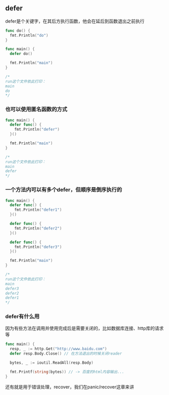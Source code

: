 
## defer

defer是个关键字，在其后方执行函数，他会在延后到函数退出之前执行

```go
func do() {
  fmt.Println("do")
}

func main() {
  defer do()

  fmt.Println("main")
}

/*
run这个文件依此打印：
main
do
*/
```

### 也可以使用匿名函数的方式

```go
func main() {
  defer func() {
	fmt.Println("defer")
  }()

  fmt.Println("main")
}

/*
run这个文件依此打印：
main
defer
*/
```

### 一个方法内可以有多个defer，但顺序是倒序执行的

```go
func main() {
  defer func() {
	fmt.Println("defer1")
  }()

  defer func() {
	fmt.Println("defer2")
  }()

  defer func() {
	fmt.Println("defer3")
  }()

  fmt.Println("main")
}

/*
run这个文件依此打印：
main
defer3
defer2
defer1
*/
```

### defer有什么用

因为有些方法在调用并使用完成后是需要关闭的，比如数据库连接、http库的请求等

```go
func main() {
  resp, _ := http.Get("http://www.baidu.com")
  defer resp.Body.Close() // 在方法退出的时候关闭reader

  bytes, _ := ioutil.ReadAll(resp.Body)

  fmt.Printf(string(bytes)) // -> 百度的html内容输出...
}
```

还有就是用于错误处理，recover，我们在panic/recover这章来讲